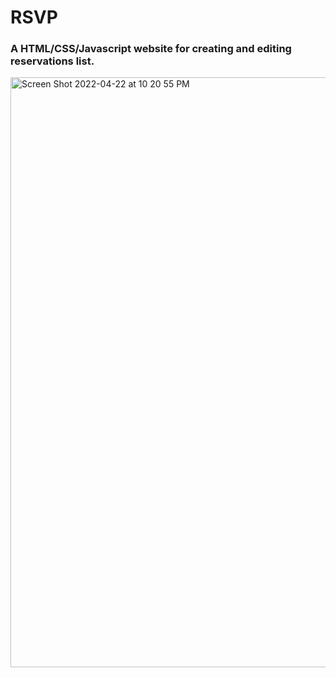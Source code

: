 # RSVP

### A HTML/CSS/Javascript website for creating and editing reservations list.  

<img width="944" alt="Screen Shot 2022-04-22 at 10 20 55 PM" src="https://user-images.githubusercontent.com/52841881/164878964-0ace5140-ead1-4f10-9a78-0a15a711e2ab.png">


